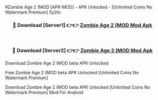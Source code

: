 #Zombie Age 2 (MOD [APK-MOD] - APK Unlocked - [Unlimited Coins No Watermark Premium] 5y2tn



<div align="center">

<h3>🔴 Download [Server1] 👉👉 <a href="https://momento.my/?title=Zombie_Age_2_(MOD">Zombie Age 2 (MOD Mod Apk</a></h3><br>

<h3>🔴 Download [Server2] 👉👉 <a href="https://momento.my/?title=Zombie_Age_2_(MOD">Zombie Age 2 (MOD Mod Apk</a></h3>
</div>



Download Zombie Age 2 (MOD beta APK Unlocked

Free Zombie Age 2 (MOD beta APK Unlocked [Unlimited Coins No Watermark Premium]

Download Zombie Age 2 (MOD beta APK Unlocked [Unlimited Coins No Watermark Premium] Mod For Android
